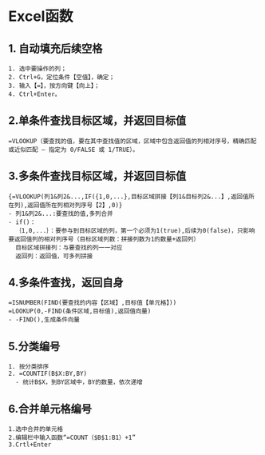 # Excel函数
## 1. 自动填充后续空格
```
1. 选中要操作的列；
2. Ctrl+G，定位条件【空值】，确定；
3. 输入【=】，按方向键【向上】；
4. Ctrl+Enter。
```

## 2.单条件查找目标区域，并返回目标值
```
=VLOOKUP（要查找的值，要在其中查找值的区域，区域中包含返回值的列相对序号，精确匹配或近似匹配 – 指定为 0/FALSE 或 1/TRUE）。
```

## 3.多条件查找目标区域，并返回目标值
```
{=VLOOKUP(列1&列2&...,IF({1,0,...},目标区域拼接【列1&目标列2&...】,返回值所在列),返回值所在列相对列序号【2】,0)}
- 列1&列2&...:要查找的值,多列合并
- if()：
  ｛1,0,...｝：要参与到目标区域的列，第一个必须为1(true),后续为0(false)，只影响要返回值列的相对列序号（目标区域列数：拼接列数为1的数量+返回列）
  目标区域拼接列：与要查找的列一一对应
  返回列：返回值，可多列拼接
```
## 4.多条件查找，返回自身
```
=ISNUMBER(FIND(要查找的内容【区域】,目标值【单元格】))
=LOOKUP(0,-FIND(条件区域,目标值),返回值向量)
- -FIND(),生成条件向量

```
## 5.分类编号
```
1. 按分类排序
2. =COUNTIF(B$X:BY,BY)
  - 统计B$X，到BY区域中，BY的数量，依次递增
```
## 6.合并单元格编号
```
1.选中合并的单元格
2.编辑栏中输入函数“=COUNT（$B$1:B1）+1”
3.Crtl+Enter
```
